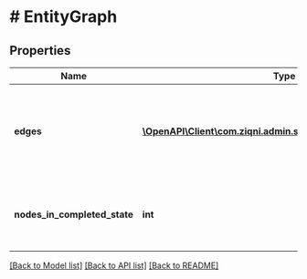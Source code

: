 # # EntityGraph

## Properties

Name | Type | Description | Notes
------------ | ------------- | ------------- | -------------
**edges** | [**\OpenAPI\Client\com.ziqni.admin.sdk.model\EntityGraphEdge[]**](EntityGraphEdge.md) | Pairs of nodes that specify a line joining these two nodes are said to form an edge | [optional]
**nodes_in_completed_state** | **int** | Nodes in this graph that are in state greater than 35 | [optional]

[[Back to Model list]](../../README.md#models) [[Back to API list]](../../README.md#endpoints) [[Back to README]](../../README.md)
